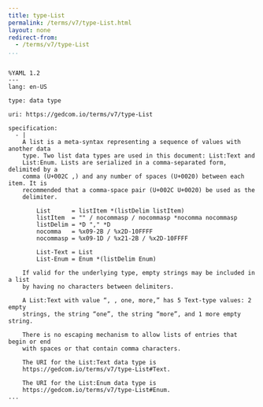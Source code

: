 ```yaml
---
title: type-List
permalink: /terms/v7/type-List.html
layout: none
redirect-from:
  - /terms/v7/type-List
...
```


```

%YAML 1.2
---
lang: en-US

type: data type

uri: https://gedcom.io/terms/v7/type-List

specification:
  - |
    A list is a meta-syntax representing a sequence of values with another data
    type. Two list data types are used in this document: List:Text and
    List:Enum. Lists are serialized in a comma-separated form, delimited by a
    comma (U+002C ,) and any number of spaces (U+0020) between each item. It is
    recommended that a comma-space pair (U+002C U+0020) be used as the
    delimiter.
    
        List      = listItem *(listDelim listItem)
        listItem  = "" / nocommasp / nocommasp *nocomma nocommasp
        listDelim = *D "," *D
        nocomma   = %x09-2B / %x2D-10FFFF
        nocommasp = %x09-1D / %x21-2B / %x2D-10FFFF
    
        List-Text = List
        List-Enum = Enum *(listDelim Enum)
    
    If valid for the underlying type, empty strings may be included in a list
    by having no characters between delimiters.
    
    A List:Text with value “, , one, more,” has 5 Text-type values: 2 empty
    strings, the string “one”, the string “more”, and 1 more empty string.
    
    There is no escaping mechanism to allow lists of entries that begin or end
    with spaces or that contain comma characters.
    
    The URI for the List:Text data type is
    https://gedcom.io/terms/v7/type-List#Text.
    
    The URI for the List:Enum data type is
    https://gedcom.io/terms/v7/type-List#Enum.
...

```
